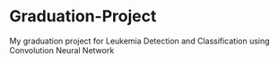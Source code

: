 # Graduation-Project
My graduation project for Leukemia Detection and Classification using Convolution Neural Network
